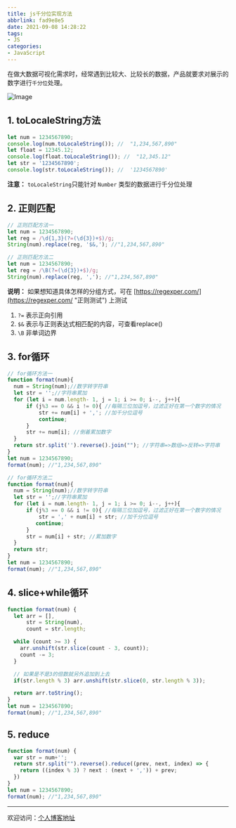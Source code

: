 ```yaml
---
title: js千分位实现方法
abbrlink: fad9e8e5
date: 2021-09-08 14:28:22
tags:
- JS
categories:
- JavaScript
---
```


在做大数据可视化需求时，经常遇到比较大、比较长的数据，产品就要求对展示的数字进行`千分位`处理。

![Image](https://tiven.cn/static/img/img-post-02-o_XgFghiCZxB48JMy7SoD.jpg)

[//]: # (<!-- more -->)

## 1. toLocaleString方法

```javascript
let num = 1234567890;
console.log(num.toLocaleString()); //  "1,234,567,890" 
let float = 12345.12;
console.log(float.toLocaleString()); //  "12,345.12" 
let str = '1234567890';
console.log(str.toLocaleString()); //  '1234567890'
```

**注意：** `toLocaleString`只能针对 `Number` 类型的数据进行千分位处理

## 2. 正则匹配

```javascript
// 正则匹配方法一
let num = 1234567890;
let reg = /\d{1,3}(?=(\d{3})+$)/g;   
String(num).replace(reg, '$&,'); //"1,234,567,890"

// 正则匹配方法二
let num = 1234567890;
let reg = /\B(?=(\d{3})+$)/g;   
String(num).replace(reg, ','); //"1,234,567,890"

```

**说明：** 如果想知道具体怎样的分组方式，可在 [https://regexper.com/](https://regexper.com/ "正则测试") 上测试

1. `?=` 表示正向引用
2. `$&` 表示与正则表达式相匹配的内容，可查看replace()
3. `\B` 非单词边界

## 3. for循环

```javascript
// for循环方法一
function format(num){  
  num = String(num);//数字转字符串  
  let str = '';//字符串累加  
  for (let i = num.length- 1, j = 1; i >= 0; i--, j++){  
      if (j%3 == 0 && i != 0){ //每隔三位加逗号，过滤正好在第一个数字的情况  
          str += num[i] + ','; //加千分位逗号  
          continue;  
      }  
      str += num[i]; //倒着累加数字
  }  
  return str.split('').reverse().join(""); //字符串=>数组=>反转=>字符串  
} 
let num = 1234567890;
format(num); //"1,234,567,890"

// for循环方法二
function format(num){  
  num = String(num);//数字转字符串
  let str = '';//字符串累加
  for (let i = num.length- 1, j = 1; i >= 0; i--, j++){  
      if (j%3 == 0 && i != 0){ //每隔三位加逗号，过滤正好在第一个数字的情况
          str = ',' + num[i] + str; //加千分位逗号
		 continue; 
      }  
      str = num[i] + str; //累加数字
  }  
  return str;
}
let num = 1234567890; 
format(num); //"1,234,567,890"
```

## 4. slice+while循环

```javascript
function format(num) {
  let arr = [],
      str = String(num),
      count = str.length;

  while (count >= 3) {
    arr.unshift(str.slice(count - 3, count));
    count -= 3;
  }

  // 如果是不是3的倍数就另外追加到上去
  if(str.length % 3) arr.unshift(str.slice(0, str.length % 3));

  return arr.toString();
}
let num = 1234567890; 
format(num); //"1,234,567,890"
```

## 5. reduce

```javascript
function format(num) {
  var str = num+'';
  return str.split("").reverse().reduce((prev, next, index) => {
    return ((index % 3) ? next : (next + ',')) + prev;
  })
}
let num = 1234567890; 
format(num); //"1,234,567,890"
```

---

欢迎访问：[个人博客地址](//tiven.cn/p/fad9e8e5/ "天問博客")
